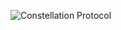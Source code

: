 




![Constellation Protocol](https://github.com/ysfkel/constellation-protocol/blob/master/images/logo1.png "Optional title")
